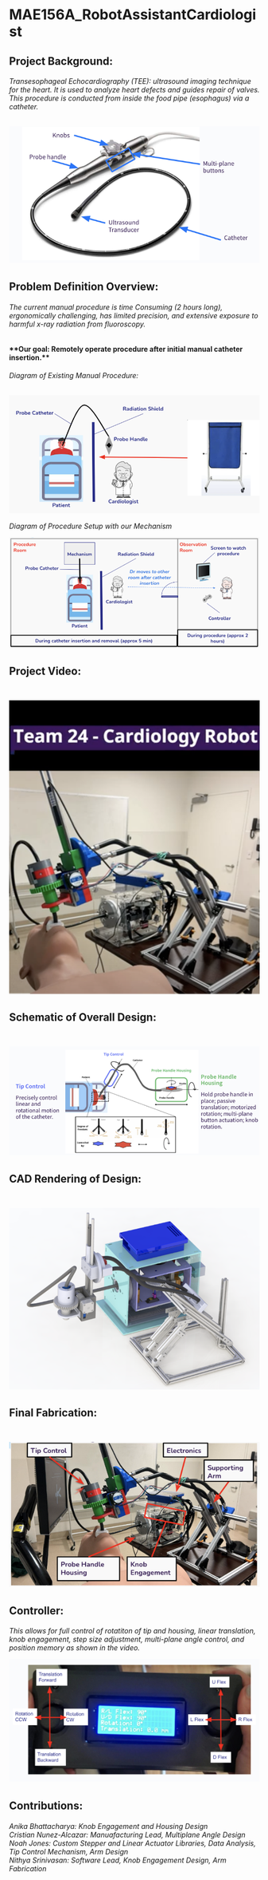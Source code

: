 # MAE156A_RobotAssistantCardiologist

<h2>Project Background:

<h6>Transesophageal Echocardiography (TEE): ultrasound imaging technique for the heart. It is used to analyze heart defects and guides repair of valves. This procedure is conducted from inside the food pipe (esophagus) via a catheter.
<br><br>

![plot](/Images/Probe_Diagram.png)

<h2>Problem Definition Overview:

<h6>The current manual procedure is time Consuming (2 hours long), ergonomically challenging, has limited precision, and extensive exposure to harmful x-ray radiation from fluoroscopy.
<br><h4>**Our goal: Remotely operate procedure after initial manual catheter insertion.**</b>

<h6>Diagram of Existing Manual Procedure: <br><br>

![plot](/Images/ExistingProcedure.png)

Diagram of Procedure Setup with our Mechanism

![plot](/Images/UpdatedProcedure.png)

<h2>Project Video: <br><br>

[![IMAGE ALT TEXT HERE](Images/thumbnail.png)](https://youtu.be/6WJvAoj5yTA?feature=shared)

<h2> Schematic of Overall Design: <br><br>

![plot](/Images/schematic.png)

<h2> CAD Rendering of Design: <br><br>

![plot](Images/CAD_Rendering.png)

<h2> Final Fabrication: <br><br>

![plot](Images/FinalFabrication.png)

<h2> Controller:

<h6> This allows for full control of rotatiton of tip and housing, linear translation, knob engagement, step size adjustment, multi-plane angle control, and position memory as shown in the video.<br>

![plot](Images/Controller.png)

<h2> Contributions:

<h6> Anika Bhattacharya: Knob Engagement and Housing Design<br>
Cristian Nunez-Alcazar: Manuafacturing Lead, Multiplane Angle Design<br>
Noah Jones: Custom Stepper and Linear Actuator Libraries, Data Analysis, Tip Control Mechanism, Arm Design<br>
Nithya Srinivasan: Software Lead, Knob Engagement Design, Arm Fabrication